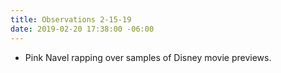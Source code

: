 ```yaml
---
title: Observations 2-15-19
date: 2019-02-20 17:38:00 -06:00
---
```


- Pink Navel rapping over samples of Disney movie previews.